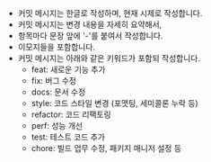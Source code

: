 - 커밋 메시지는 한글로 작성하며, 현재 시제로 작성합니다.
- 커밋 메시지는 변경 내용을 자세히 요약해서,
- 항목마다 문장 앞에 '-'를 붙여서 작성합니다.
- 이모지들을 포함합니다.
- 커밋 메시지는 아래와 같은 키워드가 포함되 작성합니다.
    - feat: 새로운 기능 추가
    - fix: 버그 수정
    - docs: 문서 수정
    - style: 코드 스타일 변경 (포맷팅, 세미콜론 누락 등)
    - refactor: 코드 리팩토링
    - perf: 성능 개선
    - test: 테스트 코드 추가
    - chore: 빌드 업무 수정, 패키지 매니저 설정 등